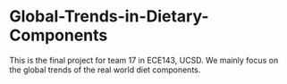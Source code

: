 # Global-Trends-in-Dietary-Components
This is the final project for team 17 in ECE143, UCSD. We mainly focus on the global trends of the real world diet components.
